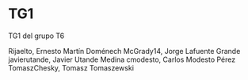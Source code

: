 # TG1
TG1 del grupo T6

Rijaelto, Ernesto Martín Doménech
McGrady14, Jorge Lafuente Grande
javierutande, Javier Utande Medina
cmodesto, Carlos Modesto Pérez
TomaszChesky, Tomasz Tomaszewski
